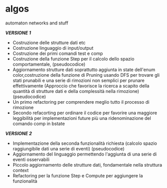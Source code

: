 # algos
automaton networks and stuff

***VERSIONE 1***
* Costruzione delle strutture dati etc
* Costruzione linguaggio di input/output
* Costruzione dei primi comandi test e comp
* Costruzione della funzione Step per il calcolo dello spazio comportamentale, (pseudocodice)
* Aggiornamento strutture dati soprattutto aggiunta in state dell'enum color,costruzione della funzione di Pruning 
  usando DFS per trovare gli stati prunabili e una serie di rimozioni non semplici per prunare effettivamente
  (Approccio che favorisce la ricerca a scapito della quantità di strutture dati
  e della complessità nella rimozione) (pseudocodice)
* Un primo refactoring per comprendere meglio tutto il processo di rimozione
* Secondo refacorting per ordinare il codice per favorire una maggiore leggibilità per implementazioni future più una
  ridenominazione del comando comp in bstate

***VERSIONE 2***
* Implementazione della seconda funzionalità richiesta (calcolo spazio raggiungibile dati una serie di eventi) (pseudocodice)
* Aggiornamento del linguaggio permettendo l'aggiunta di una serie di eventi osservabili
* Piccolo aggiornamento delle strutture dati, fondamentale nella struttura context
* Refactoring per la funzione Step e Compute per aggiungere la funzionalità 

